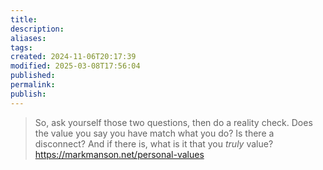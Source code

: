 ```yaml
---
title: 
description: 
aliases: 
tags: 
created: 2024-11-06T20:17:39
modified: 2025-03-08T17:56:04
published: 
permalink: 
publish: 
---
```


> So, ask yourself those two questions, then do a reality check. Does the value you say you have match what you do? Is there a disconnect? And if there is, what is it that you _truly_ value?
https://markmanson.net/personal-values
